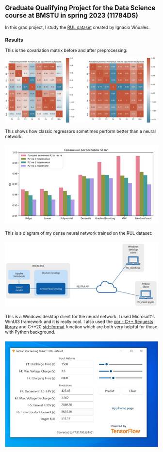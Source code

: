 ## Graduate Qualifying Project for the Data Science course at BMSTU in spring 2023 (11784DS)

In this grad project, I study the [RUL dataset](https://github.com/ignavinuales/Battery_RUL_Prediction) created by Ignacio Viñuales.

### Results

This is the covariation matrix before and after preprocessing:

![Covariation matrices](readme-images/cov_matrices.jpg)

This shows how classic regressors sometimes perform better than a neural network:

###

![R2 criterion](readme-images/R2.jpg)

###

This is a diagram of my dense neural network trained on the RUL dataset:

###

![TensorFlow Serving](readme-images/tfs.jpg)

###

This is a Windows desktop client for the neural network. I used Microsoft's WinUI3 framework and it is really cool. I also used the [cpr - C++ Requests library](https://docs.libcpr.org/) and C++20 [std::format](https://en.cppreference.com/w/cpp/utility/format/format) function which are both very helpful for those with Python background.

###

![Screen shot](readme-images/tfs_client.jpg)

